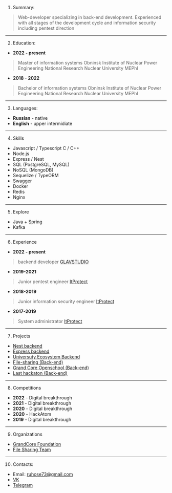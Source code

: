 1. Summary:
> Web-developer specializing in back-end development. Experienced with all stages of the development cycle and information security including pentest direction

---
2. Education:
*  **2022 - present** 
> Master of information systems Obninsk Institute of Nuclear Power Engineering National Research Nuclear University MEPhI
*  **2018 - 2022**  
> Bachelor of information systems Obninsk Institute of Nuclear Power Engineering National Research Nuclear University MEPhI

---
3. Languages:
*  **Russian** - native
*  **English** - upper intermidiate

---
4. Skills
*  Javascript / Typescript C / C++
*  Node.js
*  Express / Nest
*  SQL (PostgreSQL, MySQL)
*  NoSQL (MongoDB)
*  Sequelize / TypeORM
*  Swagger
*  Docker
*  Redis
*  Nginx

---
5. Explore
*  Java + Spring
*  Kafka

---
6. Experience
*  **2022 - present** 
> backend developer [GLAVSTUDIO](http://glstd.pro/)
*  **2019-2021** 
> Junior pentest engineer [ItProtect](https://itprotect.ru/)
*  **2018-2019** 
> Junior information security engineer [ItProtect](https://itprotect.ru/)
*  **2017-2019** 
> System administrator [ItProtect](https://itprotect.ru/)

---
7. Projects
*  [Nest backend](https://github.com/ruhose73/test-backend-nest)
*  [Express backend](https://github.com/ruhose73/test-backend)
*  [Universuty Ecosystem Backend](https://github.com/ruhose73/university-ecosystem-back)
*  [File-sharing (Back-end)](https://github.com/file-sharing-erp-team/file-sharing)
*  [Grand Core Openschool (Back-end)](https://github.com/grandcore/openschool)
*  [Last hackaton (Back-end)](https://github.com/badcodeTeam/code)

---
8. Competitions
*  **2022** - Digital breakthrough
*  **2021** - Digital breakthrough
*  **2020** - Digital breakthrough
*  **2020** - HackAtom
*  **2019** - Digital breakthrough

---
9. Organizations
*  [GrandCore Foundation](https://github.com/grandcore)
*  [File Sharing Team](https://github.com/file-sharing-erp-team)

---
10. Contacts:
*  Email: ruhose73@gmail.com
*  [VK](https://vk.com/chegevarys)
*  [Telegram](https://t.me/Toropcha)

